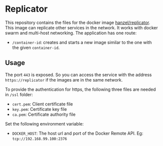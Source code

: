 Replicator
===

This repository contains the files for the docker image [hanzel/replicator](https://hub.docker.com/r/hanzel/replicator/). This image can replicate other services in the network. It works with docker swarm and multi-host networking. The application has one route:

* `/container-id`: creates and starts a new image similar to the one with the given `container-id`.

Usage
---

The port `443` is exposed. So you can access the service with the address `https://replicator` if the images are in the same network.

To provide the authentication for https, the following three files are needed in `/ssl` folder:

* `cert.pem`: Client certificate file
* `key.pem`: Certificate key file
* `ca.pem`: Certificate authority file

Set the following environment variable:

* `DOCKER_HOST`: The host url and port of the Docker Remote API. Eg: `tcp://192.168.99.100:2376`